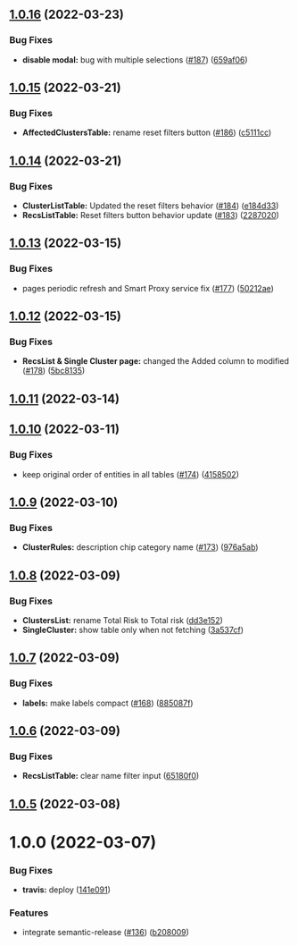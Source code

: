 ## [1.0.16](https://github.com/RedHatInsights/ocp-advisor-frontend/compare/v1.0.15...v1.0.16) (2022-03-23)


### Bug Fixes

* **disable modal:** bug with multiple selections ([#187](https://github.com/RedHatInsights/ocp-advisor-frontend/issues/187)) ([659af06](https://github.com/RedHatInsights/ocp-advisor-frontend/commit/659af06c5501da659b7da3b83b6475ba64ef7d61))

## [1.0.15](https://github.com/RedHatInsights/ocp-advisor-frontend/compare/v1.0.14...v1.0.15) (2022-03-21)


### Bug Fixes

* **AffectedClustersTable:** rename reset filters button ([#186](https://github.com/RedHatInsights/ocp-advisor-frontend/issues/186)) ([c5111cc](https://github.com/RedHatInsights/ocp-advisor-frontend/commit/c5111ccd68e56b4f2297384f77e57e81af374772))

## [1.0.14](https://github.com/RedHatInsights/ocp-advisor-frontend/compare/v1.0.13...v1.0.14) (2022-03-21)


### Bug Fixes

* **ClusterListTable:** Updated the reset filters behavior ([#184](https://github.com/RedHatInsights/ocp-advisor-frontend/issues/184)) ([e184d33](https://github.com/RedHatInsights/ocp-advisor-frontend/commit/e184d334daf1d7a6043d5f3a371438e8e5163eef))
* **RecsListTable:** Reset filters button behavior update ([#183](https://github.com/RedHatInsights/ocp-advisor-frontend/issues/183)) ([2287020](https://github.com/RedHatInsights/ocp-advisor-frontend/commit/2287020bc17cc5bb69980fa06f0f6cbf1c166955))

## [1.0.13](https://github.com/RedHatInsights/ocp-advisor-frontend/compare/v1.0.12...v1.0.13) (2022-03-15)


### Bug Fixes

* pages periodic refresh and Smart Proxy service fix ([#177](https://github.com/RedHatInsights/ocp-advisor-frontend/issues/177)) ([50212ae](https://github.com/RedHatInsights/ocp-advisor-frontend/commit/50212ae9097685edcecf7e2b3c3540a1fb4f84fb))

## [1.0.12](https://github.com/RedHatInsights/ocp-advisor-frontend/compare/v1.0.11...v1.0.12) (2022-03-15)


### Bug Fixes

* **RecsList & Single Cluster page:** changed the Added column to modified ([#178](https://github.com/RedHatInsights/ocp-advisor-frontend/issues/178)) ([5bc8135](https://github.com/RedHatInsights/ocp-advisor-frontend/commit/5bc81355514677c2c2c6da6fdb3f32570adec7cf))

## [1.0.11](https://github.com/RedHatInsights/ocp-advisor-frontend/compare/v1.0.10...v1.0.11) (2022-03-14)

## [1.0.10](https://github.com/RedHatInsights/ocp-advisor-frontend/compare/v1.0.9...v1.0.10) (2022-03-11)


### Bug Fixes

* keep original order of entities in all tables ([#174](https://github.com/RedHatInsights/ocp-advisor-frontend/issues/174)) ([4158502](https://github.com/RedHatInsights/ocp-advisor-frontend/commit/415850235f4d08bd6a9da3c43b1206b265271b17))

## [1.0.9](https://github.com/RedHatInsights/ocp-advisor-frontend/compare/v1.0.8...v1.0.9) (2022-03-10)


### Bug Fixes

* **ClusterRules:** description chip category name ([#173](https://github.com/RedHatInsights/ocp-advisor-frontend/issues/173)) ([976a5ab](https://github.com/RedHatInsights/ocp-advisor-frontend/commit/976a5aba988598c70c354f5b1d5437d0a90525a7))

## [1.0.8](https://github.com/RedHatInsights/ocp-advisor-frontend/compare/v1.0.7...v1.0.8) (2022-03-09)


### Bug Fixes

* **ClustersList:** rename Total Risk to Total risk ([dd3e152](https://github.com/RedHatInsights/ocp-advisor-frontend/commit/dd3e152a632a5810c1a0dcd63ec5fc05b750b99b))
* **SingleCluster:** show table only when not fetching ([3a537cf](https://github.com/RedHatInsights/ocp-advisor-frontend/commit/3a537cf369aa1a2974819eee2814fea73e52589c))

## [1.0.7](https://github.com/RedHatInsights/ocp-advisor-frontend/compare/v1.0.6...v1.0.7) (2022-03-09)


### Bug Fixes

* **labels:** make labels compact ([#168](https://github.com/RedHatInsights/ocp-advisor-frontend/issues/168)) ([885087f](https://github.com/RedHatInsights/ocp-advisor-frontend/commit/885087fd114684eef3fdcaa781adaaf7738c1650))

## [1.0.6](https://github.com/RedHatInsights/ocp-advisor-frontend/compare/v1.0.5...v1.0.6) (2022-03-09)


### Bug Fixes

* **RecsListTable:** clear name filter input ([65180f0](https://github.com/RedHatInsights/ocp-advisor-frontend/commit/65180f04386994e2713fec0c729c60efa21a495d))

## [1.0.5](https://github.com/RedHatInsights/ocp-advisor-frontend/compare/v1.0.4...v1.0.5) (2022-03-08)

# 1.0.0 (2022-03-07)


### Bug Fixes

* **travis:** deploy ([141e091](https://github.com/RedHatInsights/ocp-advisor-frontend/commit/141e091304652efba56a2fa95ca8c034aa208163))


### Features

* integrate semantic-release ([#136](https://github.com/RedHatInsights/ocp-advisor-frontend/issues/136)) ([b208009](https://github.com/RedHatInsights/ocp-advisor-frontend/commit/b20800919ffd1a43bb40059ce9adbd03ae798bf6))
